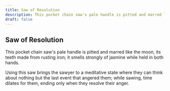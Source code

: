 ```yaml
---
title: Saw of Resolution
description: This pocket chain saw's pale handle is pitted and marred like the moon, its teeth made from rusting iron; it smells strongly of jasmine while held in both hands....
draft: false
---
```


## Saw of Resolution

This pocket chain saw's pale handle is pitted and marred like the moon, its teeth made from rusting iron; it smells strongly of jasmine while held in both hands.

Using this saw brings the sawyer to a meditative state where they can think about nothing but the last event that angered them; while sawing, time dilates for them, ending only when they resolve their anger.
